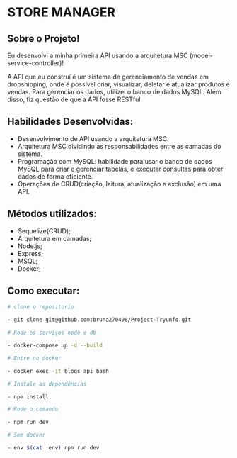 # STORE MANAGER

## Sobre o Projeto!

Eu desenvolvi a minha primeira API usando a arquitetura MSC (model-service-controller)!

A API que eu construí é um sistema de gerenciamento de vendas em dropshipping, onde é possível criar, visualizar, deletar e atualizar produtos e vendas. Para gerenciar os dados, utilizei o banco de dados MySQL. Além disso, fiz questão de que a API fosse RESTful.

## Habilidades Desenvolvidas:

- Desenvolvimento de API usando a arquitetura MSC.
- Arquitetura MSC dividindo as responsabilidades entre as camadas do sistema.
- Programação com MySQL: habilidade para usar o banco de dados MySQL para criar e gerenciar tabelas, e executar consultas para obter dados de forma eficiente.
- Operações de CRUD(criação, leitura, atualização e exclusão) em uma API.

## Métodos utilizados:

- Sequelize(CRUD);
- Arquitetura em camadas;
- Node.js;
- Express;
- MSQL;
- Docker;

## Como executar:
 
 ```bash
 # clone o repositorio
 
- git clone git@github.com:bruna270498/Project-Tryunfo.git

# Rode os serviços node e db

- docker-compose up -d --build

# Entre no docker

- docker exec -it blogs_api bash

# Instale as dependências

- npm install.

# Rode o comando

- npm run dev

# Sem docker

- env $(cat .env) npm run dev

```
